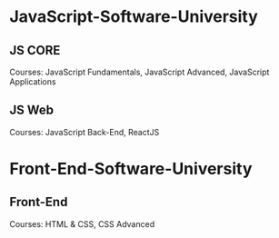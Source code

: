 # JavaScript-Software-University

## JS CORE
Courses:
JavaScript Fundamentals,
JavaScript Advanced,
JavaScript Applications

## JS Web
Courses:
JavaScript Back-End,
ReactJS

# Front-End-Software-University
## Front-End
Courses:
HTML & CSS, CSS Advanced
